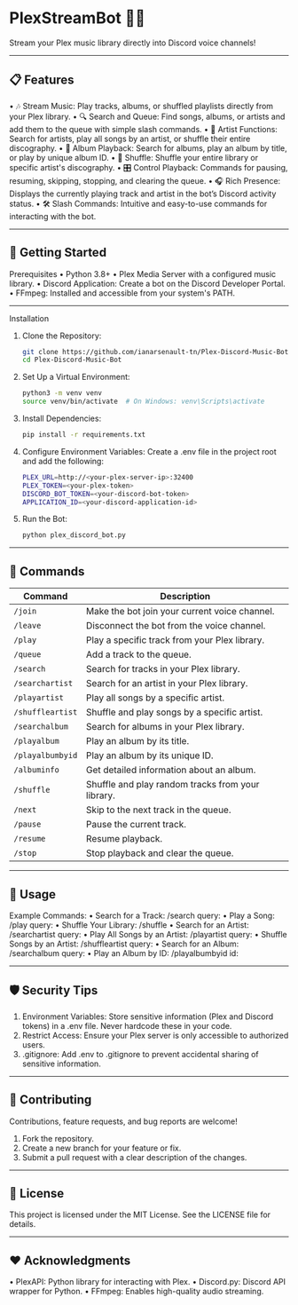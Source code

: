 # PlexStreamBot 🎵🤖

Stream your Plex music library directly into Discord voice channels!
________________________________________
## 📋 Features
•	🎶 Stream Music: Play tracks, albums, or shuffled playlists directly from your Plex library.
•	🔍 Search and Queue: Find songs, albums, or artists and add them to the queue with simple slash commands.
•	🎤 Artist Functions: Search for artists, play all songs by an artist, or shuffle their entire discography.
•	📀 Album Playback: Search for albums, play an album by title, or play by unique album ID.
•	🔀 Shuffle: Shuffle your entire library or specific artist's discography.
•	🎛️ Control Playback: Commands for pausing, resuming, skipping, stopping, and clearing the queue.
•	🎧 Rich Presence: Displays the currently playing track and artist in the bot’s Discord activity status.
•	🛠️ Slash Commands: Intuitive and easy-to-use commands for interacting with the bot.
________________________________________
## 🚀 Getting Started
Prerequisites
•	Python 3.8+
•	Plex Media Server with a configured music library.
•	Discord Application: Create a bot on the Discord Developer Portal.
•	FFmpeg: Installed and accessible from your system's PATH.
________________________________________
Installation
1.	Clone the Repository:
    ```sh
    git clone https://github.com/ianarsenault-tn/Plex-Discord-Music-Bot.git
    cd Plex-Discord-Music-Bot
    ```
2.	Set Up a Virtual Environment:
    ```sh
    python3 -m venv venv
    source venv/bin/activate  # On Windows: venv\Scripts\activate
    ```
3.	Install Dependencies:
    ```sh
    pip install -r requirements.txt
    ```
4.	Configure Environment Variables: Create a .env file in the project root and add the following:
    ```sh
    PLEX_URL=http://<your-plex-server-ip>:32400
    PLEX_TOKEN=<your-plex-token>
    DISCORD_BOT_TOKEN=<your-discord-bot-token>
    APPLICATION_ID=<your-discord-application-id>
    ```
5.	Run the Bot:
    ```sh
    python plex_discord_bot.py
    ```
________________________________________
## 🔧 Commands

| Command             | Description                                       |
|---------------------|---------------------------------------------------|
| `/join`             | Make the bot join your current voice channel.     |
| `/leave`            | Disconnect the bot from the voice channel.        |
| `/play`             | Play a specific track from your Plex library.     |
| `/queue`            | Add a track to the queue.                         |
| `/search`           | Search for tracks in your Plex library.           |
| `/searchartist`     | Search for an artist in your Plex library.        |
| `/playartist`       | Play all songs by a specific artist.              |
| `/shuffleartist`    | Shuffle and play songs by a specific artist.      |
| `/searchalbum`      | Search for albums in your Plex library.           |
| `/playalbum`        | Play an album by its title.                       |
| `/playalbumbyid`    | Play an album by its unique ID.                   |
| `/albuminfo`        | Get detailed information about an album.          |
| `/shuffle`          | Shuffle and play random tracks from your library. |
| `/next`             | Skip to the next track in the queue.              |
| `/pause`            | Pause the current track.                          |
| `/resume`           | Resume playback.                                  |
| `/stop`             | Stop playback and clear the queue.                |

________________________________________
## 📖 Usage
Example Commands:
•	Search for a Track:
/search query:<track name>
•	Play a Song:
/play query:<song title>
•	Shuffle Your Library:
/shuffle
•	Search for an Artist:
/searchartist query:<artist name>
•	Play All Songs by an Artist:
/playartist query:<artist name>
•	Shuffle Songs by an Artist:
/shuffleartist query:<artist name>
•	Search for an Album:
/searchalbum query:<album name>
•	Play an Album by ID:
/playalbumbyid id:<album ID>
________________________________________
## 🛡️ Security Tips
1.	Environment Variables:
Store sensitive information (Plex and Discord tokens) in a .env file. Never hardcode these in your code.
2.	Restrict Access:
Ensure your Plex server is only accessible to authorized users.
3.	.gitignore:
Add .env to .gitignore to prevent accidental sharing of sensitive information.
________________________________________
## 🌟 Contributing
Contributions, feature requests, and bug reports are welcome!
1.	Fork the repository.
2.	Create a new branch for your feature or fix.
3.	Submit a pull request with a clear description of the changes.
________________________________________
## 📜 License
This project is licensed under the MIT License. See the LICENSE file for details.
________________________________________
## ❤️ Acknowledgments
•	PlexAPI: Python library for interacting with Plex.
•	Discord.py: Discord API wrapper for Python.
•	FFmpeg: Enables high-quality audio streaming.
